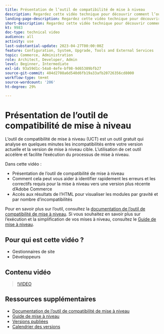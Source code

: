 ```yaml
---
title: Présentation de l’outil de compatibilité de mise à niveau
description: Regardez cette vidéo technique pour découvrir comment l’outil de compatibilité de mise à niveau peut faciliter et accélérer votre prochaine mise en niveau tout en en réduisant le coût.
landing-page-description: Regardez cette vidéo technique pour découvrir comment l’outil de compatibilité de mise à niveau peut faciliter et accélérer votre prochaine mise en niveau tout en en réduisant le coût.
short-description: Regardez cette vidéo technique pour découvrir comment l’outil de compatibilité de mise à niveau peut faciliter et accélérer votre prochaine mise en niveau tout en en réduisant le coût.
kt: 9983
doc-type: technical video
audience: all
activity: use
last-substantial-update: 2023-04-27T00:00:00Z
feature: Configuration, System, Upgrade, Tools and External Services
topic: Commerce, Administration
role: Architect, Developer, Admin
level: Beginner, Intermediate
exl-id: 93a59d1c-54a8-4efe-bf98-9d65389bfb27
source-git-commit: 404d2708a6d540d6fb19a33afb20726356cd8000
workflow-type: tm+mt
source-wordcount: '206'
ht-degree: 29%

---
```


# Présentation de l’outil de compatibilité de mise à niveau

L’outil de compatibilité de mise à niveau (UCT) est un outil gratuit qui analyse en quelques minutes les incompatibilités entre votre version actuelle et la version de mise à niveau cible. L’utilisation de cet outil accélère et facilite l’exécution du processus de mise à niveau.

Dans cette vidéo :

- Présentation de l’outil de compatibilité de mise à niveau
- Comment cela peut vous aider à identifier rapidement les erreurs et les correctifs requis pour la mise à niveau vers une version plus récente d’Adobe Commerce
- Accès aux résultats de l’HTML pour visualiser les modules par gravité et par nombre d’incompatibilités

Pour en savoir plus sur l’outil, consultez la [documentation de l’outil de compatibilité de mise à niveau](https://experienceleague.adobe.com/docs/commerce-operations/upgrade-guide/upgrade-compatibility-tool/overview.html?lang=fr). Si vous souhaitez en savoir plus sur l’exécution et la simplification de vos mises à niveau, consultez le [Guide de mise à niveau](https://experienceleague.adobe.com/docs/commerce-operations/upgrade-guide/overview.html?lang=fr).

## Pour qui est cette vidéo ?

- Gestionnaires de site
- Développeurs

## Contenu vidéo

>[!VIDEO](https://video.tv.adobe.com/v/341245?quality=12&learn=on)

## Ressources supplémentaires

- [Documentation de l’outil de compatibilité de mise à niveau](https://experienceleague.adobe.com/docs/commerce-operations/upgrade-guide/upgrade-compatibility-tool/overview.html?lang=fr)
- [Guide de mise à niveau](https://experienceleague.adobe.com/docs/commerce-operations/upgrade-guide/overview.html?lang=fr)
- [Versions publiées](https://experienceleague.adobe.com/docs/commerce-operations/release/versions.html?lang=fr)
- [Calendrier des versions](https://experienceleague.adobe.com/docs/commerce-operations/release/planning/schedule.html?lang=fr)
